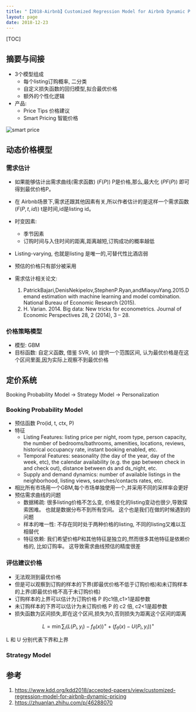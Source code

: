 ```yaml
---
title: "【2018-Airbnb】Customized Regression Model for Airbnb Dynamic Pricing"
layout: page
date: 2018-12-23
---
```

[TOC]

## 摘要与间接
- 3个模型组成
    - 每个listing订购概率, 二分类
    - 自定义损失函数的回归模型,拟合最优价格
    - 额外的个性化逻辑
- 产品:
    - Price Tips 价格建议
    - Smart Pricing 智能价格

![smart price](/wiki/static/images/smart-pricing.png)

## 动态价格模型

### 需求估计
- 如果能够估计出需求曲线(需求函数) $(F(P) )$ P是价格,那么,最大化 $(P F(P))$ 即可得到最优价格P。
- 在 Airbnb场景下,需求还跟其他因素有关,所以作者估计的是这样一个需求函数 $( F(P, t, id) )$ t是时间,id是listing id。
- 时变因素:
    - 季节因素
    - 订购时间与入住时间的距离,距离越短,订购成功的概率越低
- Listing-varying, 也就是listing 是唯一的,可替代性比酒店弱
- 预估的价格只有部分被采用


- 需求估计相关论文:
    1. PatrickBajari,DenisNekipelov,StephenP.Ryan,andMiaoyuYang.2015.Demand estimation with machine learning and model combination. National Bureau of Economic Research (2015).
    2. H. Varian. 2014. Big data: New tricks for econometrics. Journal of Economic Perspectives 28, 2 (2014), 3 – 28.

### 价格策略模型
- 模型: GBM
- 目标函数: 自定义函数, 借鉴 SVR, $(\epsilon)$ 提供一个范围区间, 认为最优价格是在这个区间里面,因为实际上观察不到最优价格


## 定价系统

Booking Probability Model -> Strategy Model -> Personalization

### Booking Probability Model
- 预估函数 Pro(id, t, ctx, P) 
- 特征
    - Listing Features: listing price per night, room type, person capacity, the number of bedrooms/bathrooms, amenities, locations, reviews, historical occupancy rate, instant booking enabled, etc.
    - Temporal Features: seasonality (the day of the year, day of the week, etc), the calendar availability (e.g. the gap between check in and check out), distance between ds and ds_night, etc.
    - Supply and demand dynamics: number of available listings in the neighborhood, listing views, searches/contacts rates, etc.
- 相比所有市场用一个GBM,每个市场单独使用一个,并采用不同的采样率会更好
- 预估需求曲线的问题
    - 数据稀疏: 很多listing价格不怎么变, 价格变化的listing变动也很少,导致探索困难。 也就是数据分布不到所有空间。 这个也是我们在做的时候遇到的问题
    - 样本的唯一性: 不存在同时处于两种价格的listing, 不同的listing又难以互相替代
    - 特征依赖: 我们希望价格P和其他特征是独立的,然而很多其他特征是依赖价格的, 比如订购率。 这导致需求曲线预估的精度很差
    
### 评估建议价格
- 无法观测到最优价格
- 但是可以观察到订购的样本的下界(即最优价格不低于订购价格)和未订购样本的上界(即最优价格不高于未订购价格)
- 订购样本的上界可以估计为订购价格 P 的c1倍,c1>1是超参数
- 未订购样本的下界可以估计为未订购价格 P 的 c2 倍, c2<1是超参数
- 损失函数为区间损失,即在这个区间,损失为0,否则损失为距离这个区间的距离

$$
L = \min \sum_i (L(P_i, y_i) - f_{\theta}(x))^+ + (f_{\theta}(x) - U(P_i, y_i))^+
$$

L 和 U 分别代表下界和上界

### Strategy Model

## 参考
1. <https://www.kdd.org/kdd2018/accepted-papers/view/customized-regression-model-for-airbnb-dynamic-pricing>
2. <https://zhuanlan.zhihu.com/p/46288070>
